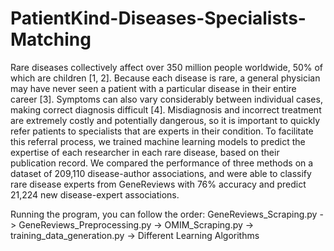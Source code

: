 # PatientKind-Diseases-Specialists-Matching

Rare diseases collectively affect over 350 million people worldwide, 50% of which
are children [1, 2]. Because each disease is rare, a general physician may have
never seen a patient with a particular disease in their entire career [3]. Symptoms
can also vary considerably between individual cases, making correct diagnosis
difficult [4]. Misdiagnosis and incorrect treatment are extremely costly and potentially
dangerous, so it is important to quickly refer patients to specialists that are experts
in their condition. To facilitate this referral process, we trained machine learning
models to predict the expertise of each researcher in each rare disease, based
on their publication record. We compared the performance of three methods on
a dataset of 209,110 disease-author associations, and were able to classify rare
disease experts from GeneReviews with 76% accuracy and predict 21,224 new
disease-expert associations.

Running the program, you can follow the order:
GeneReviews_Scraping.py -> GeneReviews_Preprocessing.py -> OMIM_Scraping.py -> training_data_generation.py -> Different Learning Algorithms

